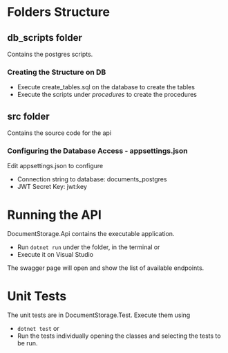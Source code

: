 # Folders Structure

## db_scripts folder

Contains the postgres scripts.

### Creating the Structure on DB
- Execute create_tables.sql on the database to create the tables
- Execute the scripts under _procedures_ to create the procedures

## src folder
Contains the source code for the api

### Configuring the Database Access - appsettings.json
Edit appsettings.json to configure 
- Connection string to database: documents_postgres
- JWT Secret Key: jwt:key

# Running the API
DocumentStorage.Api contains the executable application.

- Run ```dotnet run``` under the folder, in the terminal or
- Execute it on Visual Studio

The swagger page will open and show the list of available endpoints.

# Unit Tests
The unit tests are in DocumentStorage.Test. Execute them using 
- ```dotnet test``` or
- Run the tests individually opening the classes and selecting the tests to be run.